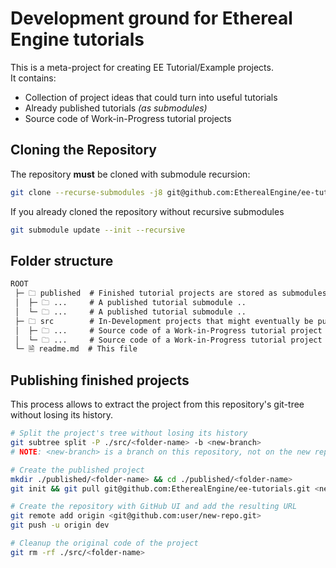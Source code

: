 # Development ground for Ethereal Engine tutorials
This is a meta-project for creating EE Tutorial/Example projects.  
It contains:
- Collection of project ideas that could turn into useful tutorials
- Already published tutorials _(as submodules)_
- Source code of Work-in-Progress tutorial projects

## Cloning the Repository
The repository **must** be cloned with submodule recursion:
```bash
git clone --recurse-submodules -j8 git@github.com:EtherealEngine/ee-tutorials.git
```

If you already cloned the repository without recursive submodules
```bash
git submodule update --init --recursive
```

## Folder structure
```md
ROOT
 ├─ 🗀 published  # Finished tutorial projects are stored as submodules
 │  ├─ 🗀 ...     # A published tutorial submodule ..
 │  └─ 🗀 ...     # A published tutorial submodule ..
 ├─ 🗀 src        # In-Development projects that might eventually be published
 │  ├─ 🗀 ...     # Source code of a Work-in-Progress tutorial project ..
 │  └─ 🗀 ...     # Source code of a Work-in-Progress tutorial project ..
 └─ 🗎 readme.md  # This file
```

## Publishing finished projects
This process allows to extract the project from this repository's git-tree without losing its history.  
```bash
# Split the project's tree without losing its history
git subtree split -P ./src/<folder-name> -b <new-branch>
# NOTE: <new-branch> is a branch on this repository, not on the new repository that will contain the example

# Create the published project
mkdir ./published/<folder-name> && cd ./published/<folder-name>
git init && git pull git@github.com:EtherealEngine/ee-tutorials.git <new-branch>

# Create the repository with GitHub UI and add the resulting URL
git remote add origin <git@github.com:user/new-repo.git>
git push -u origin dev

# Cleanup the original code of the project
git rm -rf ./src/<folder-name> 
```
